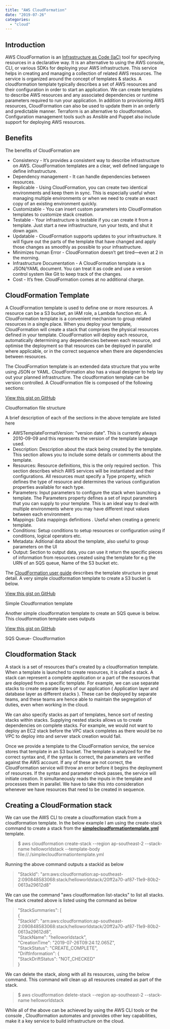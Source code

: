 ```yaml
---
title: "AWS CloudFormation"
date: "2019-07-26"
categories: 
  - "cloud"
---
```


## Introduction

AWS CloudFormation is an [Infrastructure as Code (IaC)](https://pradeepl.com/infrastructure-as-code/) tool for specifying resources in a declarative way. It is an alternative to using the AWS console, CLI, or various SDKs for deploying your AWS infrastructure. This service helps in creating and managing a collection of related AWS resources. The service is organized around the concept of templates & stacks. A cloudformation template typically describes a set of AWS resources and their configuration in order to start an application. We can create templates to describe AWS resources and any associated dependencies or runtime parameters required to run your application. In addition to provisioning AWS resources, CloudFormation can also be used to update them in an orderly and predictable manner. Terraform is an alternative to cloudformation. Configuration management tools such as Ansible and Puppet also include support for deploying AWS resources.

## Benefits

The benefits of CloudFormation are

- Consistency - It’s provides a consistent way to describe infrastructure on AWS. CloudFormation templates are a clear, well defined language to define infrastructure.
- Dependency management - It can handle dependencies between resources.
- Replicable - Using CloudFormation, you can create two identical environments and keep them in sync. This is especially useful when managing multiple environments or when we need to create an exact copy of an existing environment quickly.
- Customizable - You can insert custom parameters into CloudFormation templates to customize stack creation.
- Testable - Your infrastructure is testable if you can create it from a template. Just start a new infrastructure, run your tests, and shut it down again.
- Updatable - CloudFormation supports updates to your infrastructure. It will figure out the parts of the template that have changed and apply those changes as smoothly as possible to your infrastructure.
- Minimizes human Error - CloudFormation doesn’t get tired—even at 2 in the morning.
- Infrastructure Documentation - A CloudFormation template is a JSON/YAML document. You can treat it as code and use a version control system like Git to keep track of the changes.
- Cost - It’s free. CloudFormation comes at no additional charge.

## CloudFormation Template

A CloudFormation template is used to define one or more resources. A resource can be a S3 bucket, an IAM role, a Lambda function etc. A CloudFormation template is a convenient mechanism to group related resources in a single place. When you deploy your template, CloudFormation will create a stack that comprises the physical resources defined in your template. CloudFormation will deploy each resource, automatically determining any dependencies between each resource, and optimise the deployment so that resources can be deployed in parallel where applicable, or in the correct sequence when there are dependencies between resources.

The CloudFormation template is an extended data structure that you write using JSON or YAML. CloudFormation also has a visual designer to help lay out your planned infrastructure. The cloudformation template can be version controlled. A CloudFormation file is composed of the following sections:

<script src="https://gist.github.com/PradeepLoganathan/fd3f6557dfd9a6b7a94c096257a71e4c.js"></script>

<a href="https://gist.github.com/PradeepLoganathan/fd3f6557dfd9a6b7a94c096257a71e4c">View this gist on GitHub</a>

Cloudformation file structure

A brief description of each of the sections in the above template are listed here

- AWSTemplateFormatVersion: "version date". This is currently always 2010-09-09 and this represents the version of the template language used.
- Description: Description about the stack being created by the template. This section allows you to include some details or comments about the template.
- Resources: Resource definitions, this is the only required section.  This section describes which AWS services will be instantiated and their configurations. All resources must specify a Type property, which defines the type of resource and determines the various configuration properties available for each type.
- Parameters: Input parameters to configure the stack when launching a template. The Parameters property defines a set of input parameters that you can supply to your template. This is an ideal way to deal with multiple environments where you may have different input values between each environment.
- Mappings: Data mappings definitions . Useful when creating a generic template.
- Conditions: Setup conditions to setup resources or configuration using if conditions, logical operators etc.
- Metadata: Aditional data about the template, also useful to group parameters on the UI
- Output: Section to output data, you can use it return the specific pieces of information from resources created using the template for e.g the URN of an SQS queue, Name of the S3 bucket etc.

The [CloudFormation user guide](https://docs.aws.amazon.com/AWSCloudFormation/latest/UserGuide/Welcome.html) describes the template structure in great detail. A very simple cloudformation template to create a S3 bucket is below.

<script src="https://gist.github.com/PradeepLoganathan/11601ed88d6b9e28ee0c9335917108e9.js"></script>

<a href="https://gist.github.com/PradeepLoganathan/11601ed88d6b9e28ee0c9335917108e9">View this gist on GitHub</a>

Simple Cloudformation template

Another simple cloudformation template to create an SQS queue is below. This cloudformation template uses outputs

<script src="https://gist.github.com/PradeepLoganathan/e8e69c982db58b60901f74f93cffd3b5.js"></script>

<a href="https://gist.github.com/PradeepLoganathan/e8e69c982db58b60901f74f93cffd3b5">View this gist on GitHub</a>

SQS Queue- Cloudformation

## Cloudformation Stack

A stack is a set of resources that's created by a cloudformation template. When a template is launched to create resources, it is called a stack. A stack can represent a complete application or a part of the resources that are deployed from a specific template. For example, we can use separate stacks to create separate layers of our application ( Application layer and database layer as different stacks ). These can be deployed by separate teams, and these teams are hence able to maintain the segregation of duties, even when working in the cloud.

We can also specify stacks as part of templates, hence sort of nesting stacks within stacks. Supplying nested stacks allows us to create dependencies on complete stacks. For example, we would not want to deploy an EC2 stack before the VPC stack completes as there would be no VPC to deploy into and server stack creation would fail.

Once we provide a template to the CloudFormation service, the service stores that template in an S3 bucket. The template is analyzed for the correct syntax and, if the syntax is correct, the parameters are verified against the AWS account. If any of these are not correct, the CloudFormation service will throw an error before it begins the deployment of resources. If the syntax and parameter check passes, the service will initiate creation. It simultaneously reads the inputs in the template and processes them in parallel. We have to take this into consideration whenever we have resources that need to be created in sequence.

## Creating a CloudFormation stack

We can use the AWS CLI to create a cloudformation stack from a cloudformation template. In the below example I am using the create-stack command to create a stack from the [**simplecloudformationtemplate.yml**](https://gist.github.com/PradeepLoganathan/11601ed88d6b9e28ee0c9335917108e9#file-simplecloudformationtemplate-yml) template.

> $ aws cloudformation create-stack --region ap-southeast-2 --stack-name helloworldstack --template-body file://./simplecloudformationtemplate.yml

Running the above command outputs a stackid as below

> "StackId": "arn:aws:cloudformation:ap-southeast-2:090848583068:stack/helloworldstack/20ff2a70-af87-11e9-80b2-0613a29612d8"

We can use the command "aws cloudformation list-stacks" to list all stacks. The stack created above is listed using the command as below

> "StackSummaries": \[  
> {  
> "StackId": "arn:aws:cloudformation:ap-southeast-2:090848583068:stack/helloworldstack/20ff2a70-af87-11e9-80b2-0613a29612d8",  
> "StackName": "helloworldstack",  
> "CreationTime": "2019-07-26T09:24:12.065Z",  
> "StackStatus": "CREATE\_COMPLETE",  
> "DriftInformation": {  
> "StackDriftStatus": "NOT\_CHECKED"  
> }

We can delete the stack, along with all its resources, using the below command. This command will clean up all resources created as part of the stack.

> $ aws cloudformation delete-stack --region ap-southeast-2 --stack-name helloworldstack

While all of the above can be achieved by using the AWS CLI tools or the console , Cloudformation automates and provides other key capabilities, make it a key service to build infrastructure on the cloud.
